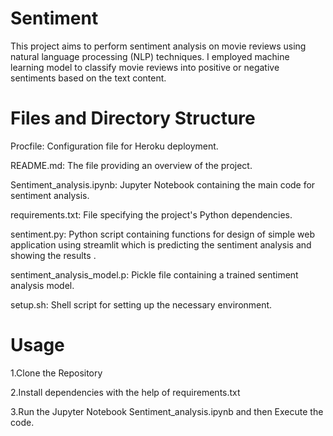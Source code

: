 # Sentiment
This project aims to perform sentiment analysis on movie reviews using natural language processing (NLP) techniques. I employed machine learning model to classify movie reviews into positive or negative sentiments based on the text content.
# Files and Directory Structure
Procfile: Configuration file for Heroku deployment.

README.md: The file providing an overview of the project.

Sentiment_analysis.ipynb: Jupyter Notebook containing the main code for sentiment analysis.

requirements.txt: File specifying the project's Python dependencies.

sentiment.py: Python script containing functions for design of simple web application using streamlit which is predicting the sentiment analysis and showing the results .

sentiment_analysis_model.p: Pickle file containing a trained sentiment analysis model.

setup.sh: Shell script for setting up the necessary environment.
# Usage
1.Clone the Repository

2.Install dependencies with the help of requirements.txt

3.Run the Jupyter Notebook Sentiment_analysis.ipynb and then Execute the code.
  
